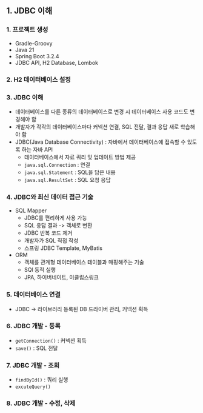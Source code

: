 ## 1. JDBC 이해

### 1. 프로젝트 생성
- Gradle-Groovy
- Java 21
- Spring Boot 3.2.4
- JDBC API, H2 Database, Lombok

### 2. H2 데이터베이스 설정

### 3. JDBC 이해
- 데이터베이스를 다른 종류의 데이터베이스로 변경 시 데이터베이스 사용 코드도 변경해야 함
- 개발자가 각각의 데이터베이스마다 커넥션 연결, SQL 전달, 결과 응답 새로 학습해야 함
- JDBC(Java Database Connectivity) : 자바에서 데이터베이스에 접속할 수 있도록 하는 자바 API
  - 데이터베이스에서 자료 쿼리 및 업데이트 방법 제공
  - `java.sql.Connection` : 연결
  - `java.sql.Statement` : SQL을 담은 내용
  - `java.sql.ResultSet` : SQL 요청 응답

### 4. JDBC와 최신 데이터 접근 기술
- SQL Mapper
  - JDBC를 편리하게 사용 가능
  - SQL 응답 결과 -> 객체로 변환
  - JDBC 반복 코드 제거
  - 개발자가 SQL 직접 작성
  - 스프링 JDBC Template, MyBatis
- ORM
  - 객체를 관계형 데이터베이스 테이블과 매핑해주는 기술
  - SQl 동적 실행
  - JPA, 하이버네이트, 이클립스링크

### 5. 데이터베이스 연결
- JDBC -> 라이브러리 등록된 DB 드라이버 관리, 커넥션 획득

### 6. JDBC 개발 - 등록
- `getConnection()` : 커넥션 획득
- `save()` : SQL 전달

### 7. JDBC 개발 - 조회
- `findById()` : 쿼리 실행
- `excuteQuery()`

### 8. JDBC 개발 - 수정, 삭제
